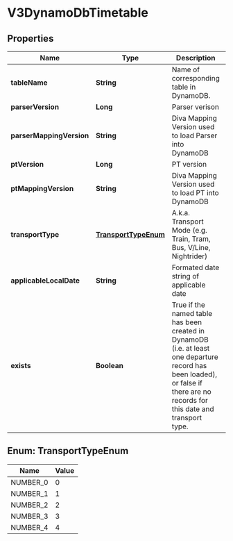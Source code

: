 
# V3DynamoDbTimetable

## Properties
Name | Type | Description | Notes
------------ | ------------- | ------------- | -------------
**tableName** | **String** | Name of corresponding table in DynamoDB. |  [optional]
**parserVersion** | **Long** | Parser verison |  [optional]
**parserMappingVersion** | **String** | Diva Mapping Version used to load Parser into DynamoDB |  [optional]
**ptVersion** | **Long** | PT version |  [optional]
**ptMappingVersion** | **String** | Diva Mapping Version used to load PT into DynamoDB |  [optional]
**transportType** | [**TransportTypeEnum**](#TransportTypeEnum) | A.k.a. Transport Mode (e.g. Train, Tram, Bus, V/Line, Nightrider) |  [optional]
**applicableLocalDate** | **String** | Formated date string of applicable date |  [optional]
**exists** | **Boolean** | True if the named table has been created in DynamoDB (i.e. at least one departure record has been loaded),  or false if there are no records for this date and transport type. |  [optional]


<a name="TransportTypeEnum"></a>
## Enum: TransportTypeEnum
Name | Value
---- | -----
NUMBER_0 | 0
NUMBER_1 | 1
NUMBER_2 | 2
NUMBER_3 | 3
NUMBER_4 | 4



